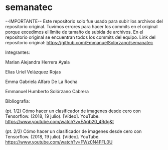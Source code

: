 # semanatec
--IMPORTANTE--
Este repositorio solo fue usado para subir los archivos del repositorio original. Tuvimos errores para hacer los commits en el original porque excedimos el límite de tamaño de subida de archivos. En el repositorio original se encuentran todos los commits del equipo. Link del repositorio original: https://github.com/EmmanuelSolorzano/semanatec

Integrantes:

Marian Alejandra Herrera Ayala

Elías Uriel Velázquez Rojas

Emma Gabriela Alfaro De La Rocha

Emmanuel Humberto Solórzano Cabrera


Bibliografía:

(pt. 1/2) Cómo hacer un clasificador de imagenes desde cero con Tensorflow. (2018, 19 julio). [Vídeo]. YouTube. https://www.youtube.com/watch?v=EAqb20_4Rdg&t

(pt. 2/2) Cómo hacer un clasificador de imagenes desde cero con Tensorflow. (2018, 19 julio). [Vídeo]. YouTube. https://www.youtube.com/watch?v=FWz0N4FFL0U
